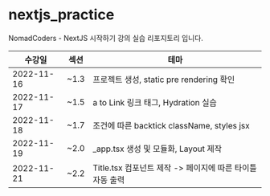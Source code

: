 # nextjs_practice
NomadCoders - NextJS 시작하기 강의 실습 리포지토리 입니다.

| 수강일        | 섹션   | 테마                                    |  
|------------|------|---------------------------------------|
| 2022-11-16 | ~1.3 | 프로젝트 생성, static pre rendering 확인    |
| 2022-11-17 | ~1.5 | a to Link 링크 태그, Hydration 실습         |
| 2022-11-18 | ~1.7 | 조건에 따른 backtick className, styles jsx |  
| 2022-11-19 | ~2.0 | _app.tsx 생성 및 모듈화, Layout 제작          |
| 2022-11-21 | ~2.2 | Title.tsx 컴포넌트 제작 -> 페이지에 따른 타이틀 자동 출력 |  